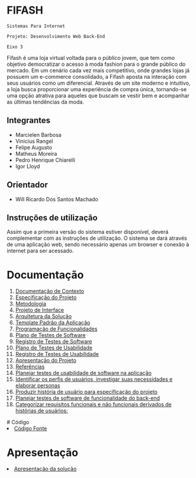 # FIFASH

`Sistemas Para Internet`

`Projeto: Desenvolvimento Web Back-End`

`Eixo 3`

Fifash é uma loja virtual voltada para o público jovem, que tem como objetivo democratizar o acesso à moda fashion para o grande público do mercado. Em um cenário cada vez mais competitivo, onde grandes lojas já possuem um e-commerce consolidado, a Fifash aposta na interação com seus usuários como um diferencial. Através de um site moderno e intuitivo, a loja busca proporcionar uma experiência de compra única, tornando-se uma opção atrativa para aqueles que buscam se vestir bem e acompanhar as últimas tendências da moda.

## Integrantes

- Marcielen Barbosa
- Vinicius Rangel
- Felipe Augusto
- Matheus Moreira
- Pedro Henrique Chiarelli
- Igor Lloyd

## Orientador

- Will Ricardo Dos Santos Machado

## Instruções de utilização

Assim que a primeira versão do sistema estiver disponível, deverá complementar com as instruções de utilização. O sistema se dará através de uma aplicação web, sendo necessário apenas um browser e conexão à internet para ser acessado.

# Documentação

<ol>
<li><a href="docs/01-Documentação de Contexto.md"> Documentação de Contexto</a></li>
<li><a href="docs/02-Especificação do Projeto.md"> Especificação do Projeto</a></li>
<li><a href="docs/03-Metodologia.md"> Metodologia</a></li>
<li><a href="docs/04-Projeto de Interface.md"> Projeto de Interface</a></li>
<li><a href="docs/05-Arquitetura da Solução.md"> Arquitetura da Solução</a></li>
<li><a href="docs/06-Template Padrão da Aplicação.md"> Template Padrão da Aplicação</a></li>
<li><a href="docs/07-Programação de Funcionalidades.md"> Programação de Funcionalidades</a></li>
<li><a href="docs/08-Plano de Testes de Software.md"> Plano de Testes de Software</a></li>
<li><a href="docs/09-Registro de Testes de Software.md"> Registro de Testes de Software</a></li>
<li><a href="docs/10-Plano de Testes de Usabilidade.md"> Plano de Testes de Usabilidade</a></li>
<li><a href="docs/11-Registro de Testes de Usabilidade.md"> Registro de Testes de Usabilidade</a></li>
<li><a href="docs/12-Apresentação do Projeto.md"> Apresentação do Projeto</a></li>
<li><a href="docs/13-Referências.md"> Referências</a></li>
<li><a href="docs/14-Planejar testes de usabilidade de software na aplicação.md"> Planejar testes de usabilidade de software na aplicação</a></li>
<li><a href="docs/15-Identificar os perfis de usuários, investigar suas necessidades e elaborar personas.md">Identificar os perfis de usuários, investigar suas necessidades e elaborar personas</a></li>
<li><a href="docs/16-Produzir história de usuário.md"> Produzir história de usuário para especificação do projeto</a></li>
<li><a href="docs/17-Planejar testes de software de funcionalidade do back-end.md"> Planejar testes de software de funcionalidade do back-end</a></li>
<li><a href="docs/18-categorizar-requisitos-funcionais.md"> Categorizar requisitos funcionais e não funcionais derivados de histórias de usuários:</a></li>
</ol>
</ol>
# Código

<li><a href="src/README.md"> Código Fonte</a></li>

# Apresentação

<li><a href="presentation/README.md"> Apresentação da solução</a></li>
